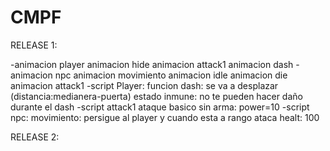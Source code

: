 # CMPF


RELEASE 1:

-animacion player
  animacion hide
  animacion attack1
  animacion dash
-animacion npc
  animacion movimiento
  animacion idle
  animacion die
  animacion attack1
-script Player:
  funcion dash:
    se va a desplazar (distancia:medianera-puerta)
    estado inmune: no te pueden hacer daño durante el dash
-script attack1
  ataque basico sin arma:
    power=10
-script npc:
  movimiento: persigue al player y cuando esta a rango ataca
  healt: 100

RELEASE 2:
  
